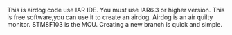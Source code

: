 This is airdog code use IAR IDE.
You must use IAR6.3 or higher version.
This is free software,you can use it to create an airdog.
Airdog is an air quilty monitor.
STM8F103 is the MCU.
Creating a new branch is quick and simple.

